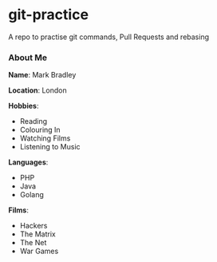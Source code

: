 # git-practice
A repo to practise git commands, Pull Requests and rebasing

### About Me

**Name**: Mark Bradley

**Location**: London

**Hobbies**:
  - Reading
  - Colouring In
  - Watching Films
  - Listening to Music

**Languages**:
  - PHP
  - Java
  - Golang

**Films**:
  - Hackers
  - The Matrix
  - The Net
  - War Games